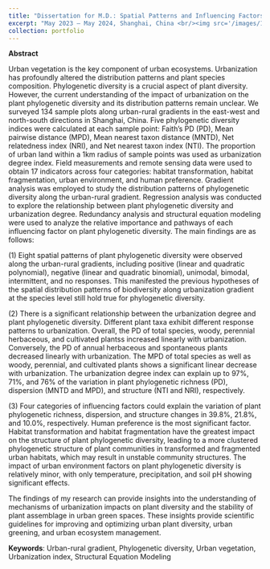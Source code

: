 ```yaml
---
title: "Dissertation for M.D.: Spatial Patterns and Influencing Factors of Plant Phylogenetic Diversity along Urban-Rural Gradients in Shanghai, China"
excerpt: "May 2023 – May 2024, Shanghai, China <br/><img src='/images/1-5.png'>"
collection: portfolio
---
```

**Abstract**


Urban vegetation is the key component of urban ecosystems. Urbanization has profoundly altered the distribution patterns and plant species composition. Phylogenetic diversity is a crucial aspect of plant diversity. However, the current understanding of the impact of urbanization on the plant phylogenetic diversity and its distribution patterns remain unclear. We surveyed 134 sample plots along urban-rural gradients in the east-west and north-south directions in Shanghai, China. Five phylogenetic diversity indices were calculated at each sample point: Faith’s PD (PD), Mean pairwise distance (MPD), Mean nearest taxon distance (MNTD), Net relatedness index (NRI), and Net nearest taxon index (NTI). The proportion of urban land within a 1km radius of sample points was used as urbanization degree index. Field measurements and remote sensing data were used to obtain 17 indicators across four categories: habitat transformation, habitat fragmentation, urban environment, and human preference. Gradient analysis was employed to study the distribution patterns of phylogenetic diversity along the urban-rural gradient. Regression analysis was conducted to explore the relationship between plant phylogenetic diversity and urbanization degree. Redundancy analysis and structural equation modeling were used to analyze the relative importance and pathways of each influencing factor on plant phylogenetic diversity. The main findings are as follows:


(1) Eight spatial patterns of plant phylogenetic diversity were observed along the urban-rural gradients, including positive (linear and quadratic polynomial), negative (linear and quadratic binomial), unimodal, bimodal, intermittent, and no responses. This manifested the previous hypotheses of the spatial distribution patterns of biodiversity along urbanization gradient at the species level still hold true for phylogenetic diversity.


(2) There is a significant relationship between the urbanization degree and plant phylogenetic diversity. Different plant taxa exhibit different response patterns to urbanization. Overall, the PD of total species, woody, perennial herbaceous, and cultivated plantss increased linearly with urbanization. Conversely,  the PD of annual herbaceous and spontaneous plants decreased linearly with urbanization. The MPD of total species as well as woody, perennial, and cultivated plants shows a significant linear decrease with urbanization. The urbanization degree index can explain up to 97%, 71%, and 76% of the variation in plant phylogenetic richness (PD), dispersion (MNTD and MPD), and structure (NTI and NRI), respectively.


(3) Four categories of influencing factors could explain the variation of plant phylogenetic richness, dispersion, and structure changes in 39.8%, 21.8%, and 10.0%, respectively. Human preference is the most significant factor. Habitat transformation and habitat fragmentation have the greatest impact on the structure of plant phylogenetic diversity, leading to a more clustered phylogenetic structure of plant communities in transformed and fragmented urban habitats, which may result in unstable community structures. The impact of urban environment factors on plant phylogenetic diversity is relatively minor, with only temperature, precipitation, and soil pH showing significant effects.


The findings of my research can provide insights into the understanding of mechanisms of urbanization impacts on plant diversity and the stability of plant assemblage in urban green spaces. These insights provide scientific guidelines for improving and optimizing urban plant diversity, urban greening, and urban ecosystem management.


**Keywords**: Urban-rural gradient, Phylogenetic diversity, Urban vegetation, Urbanization index, Structural Equation Modeling

